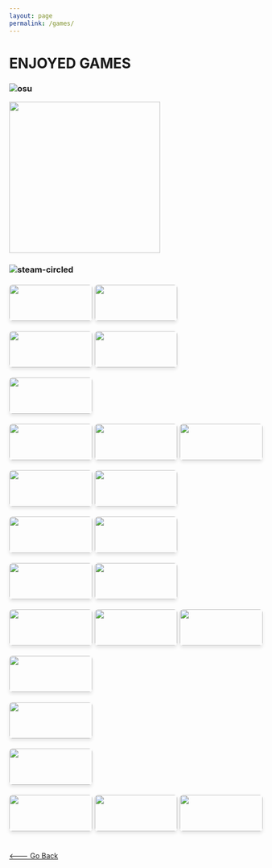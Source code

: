 ```yaml
---
layout: page
permalink: /games/
---
```

<style>
    .game-grid {
    display: grid;
    grid-template-columns: repeat(auto-fill, minmax(130px, 1fr));
    gap: 5px;
    max-width: 900px;
    margin-top: 20px;
    margin-bottom: 20px;
}

    .game-card {
    position: relative;
    overflow: hidden;
    border-radius: 6px;
    box-shadow: 0 4px 6px rgba(0,0,0,0.1);
    transition: transform 0.2s ease;
    height: 72px;
}

    .game-card:hover {
    transform: scale(1.02);
}

    .game-card img {
    width: 100%;
    height: 100%;
    display: block;
    border-radius: 6px;
    object-fit: cover;
}
</style>

# ENJOYED GAMES

### <img src="https://img.icons8.com/doodle/48/osu.png" alt="osu"/>

<a href="https://osu.ppy.sh/u/Saki_Rin">
  <img src="https://osu-sig.vercel.app/card?user=Saki_Rin&mode=std&lang=en&animation=true&mini=true" width="300"/>
</a>

### <img src="https://img.icons8.com/doodle/48/steam-circled.png" alt="steam-circled"/>

<!--- Sandbox Games --->
<div class="game-grid">
  <div class="game-card"><img src="https://steam-record-card.vercel.app/api?steam_id=76561199030641631&appid=105600"/></div>
  <div class="game-card"><img src="https://steam-record-card.vercel.app/api?steam_id=76561199030641631&appid=346110"/></div>
</div>

<!--- Assassin's Creed Games --->
<div class="game-grid">
  <div class="game-card"><img src="https://steam-record-card.vercel.app/api?steam_id=76561199030641631&appid=812140"/></div>
  <div class="game-card"><img src="https://steam-record-card.vercel.app/api?steam_id=76561199030641631&appid=33230"/></div>
</div>

<!--- ARPGs --->
<div class="game-grid">
  <div class="game-card"><img src="https://steam-record-card.vercel.app/api?steam_id=76561199030641631&appid=292030"/></div>
</div>

<!--- JRPGs --->
<div class="game-grid">
  <div class="game-card"><img src="https://steam-record-card.vercel.app/api?steam_id=76561199030641631&appid=1718570"/></div>
  <div class="game-card"><img src="https://steam-record-card.vercel.app/api?steam_id=76561199030641631&appid=921570"/></div>
  <div class="game-card"><img src="https://steam-record-card.vercel.app/api?steam_id=76561199030641631&appid=1121560"/></div>
</div>

<!--- Metroidvania Games --->
<div class="game-grid">
  <div class="game-card"><img src="https://steam-record-card.vercel.app/api?steam_id=76561199030641631&appid=367520"/></div>
  <div class="game-card"><img src="https://steam-record-card.vercel.app/api?steam_id=76561199030641631&appid=387290"/></div>
</div>

<!--- Rogue-Like Games --->
<div class="game-grid">
  <div class="game-card"><img src="https://steam-record-card.vercel.app/api?steam_id=76561199030641631&appid=632360"/></div>
  <div class="game-card"><img src="https://steam-record-card.vercel.app/api?steam_id=76561199030641631&appid=588650"/></div>
</div>

<!--- Tower Defense Games --->
<div class="game-grid">
  <div class="game-card"><img src="https://steam-record-card.vercel.app/api?steam_id=76561199030641631&appid=701160"/></div>
  <div class="game-card"><img src="https://steam-record-card.vercel.app/api?steam_id=76561199030641631&appid=688420"/></div>
</div>

<!--- Visual Novels --->
<div class="game-grid"> 
  <div class="game-card"><img src="https://steam-record-card.vercel.app/api?steam_id=76561199030641631&appid=2396980"/></div>
  <div class="game-card"><img src="https://steam-record-card.vercel.app/api?steam_id=76561199030641631&appid=412830"/></div>  
  <div class="game-card"><img src="https://steam-record-card.vercel.app/api?steam_id=76561199030641631&appid=825630"/></div>
</div>

<!--- No-action RPGs --->
<div class="game-grid">
  <div class="game-card"><img src="https://steam-record-card.vercel.app/api?steam_id=76561199030641631&appid=632470"/></div>
</div>

<!--- Detective Games --->
<div class="game-grid">
  <div class="game-card"><img src="https://steam-record-card.vercel.app/api?steam_id=76561199030641631&appid=787480"/></div>
</div>

<!--- Touhou Games --->
<div class="game-grid">
  <div class="game-card"><img src="https://steam-record-card.vercel.app/api?steam_id=76561199030641631&appid=1100140"/></div>
</div>

<!--- Card Games --->
<div class="game-grid">
  <div class="game-card"><img src="https://steam-record-card.vercel.app/api?steam_id=76561199030641631&appid=1329410"/></div>
  <div class="game-card"><img src="https://steam-record-card.vercel.app/api?steam_id=76561199030641631&appid=718670"/></div>
  <div class="game-card"><img src="https://steam-record-card.vercel.app/api?steam_id=76561199030641631&appid=2379780"/></div>
</div>

<div class="game-grid">
</div>

[<--- Go Back](../)